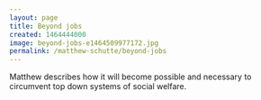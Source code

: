 ```yaml
---
layout: page
title: Beyond jobs
created: 1464444000
image: beyond-jobs-e1464509977172.jpg
permalink: /matthew-schutte/beyond-jobs
---
```

Matthew describes how it will become possible and necessary to circumvent top down systems of social welfare.